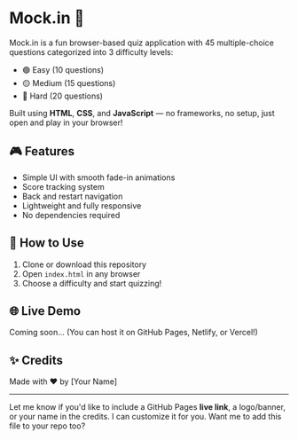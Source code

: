 # Mock.in 🚀

Mock.in is a fun browser-based quiz application with 45 multiple-choice questions categorized into 3 difficulty levels:

- 🟢 Easy (10 questions)  
- 🟡 Medium (15 questions)  
- 🔴 Hard (20 questions)

Built using **HTML**, **CSS**, and **JavaScript** — no frameworks, no setup, just open and play in your browser!

## 🎮 Features

- Simple UI with smooth fade-in animations  
- Score tracking system  
- Back and restart navigation  
- Lightweight and fully responsive  
- No dependencies required

## 📁 How to Use

1. Clone or download this repository
2. Open `index.html` in any browser
3. Choose a difficulty and start quizzing!

## 🌐 Live Demo

Coming soon... (You can host it on GitHub Pages, Netlify, or Vercel!)

## ✨ Credits

Made with ❤️ by [Your Name]

---

Let me know if you'd like to include a GitHub Pages **live link**, a logo/banner, or your name in the credits. I can customize it for you. Want me to add this file to your repo too?
